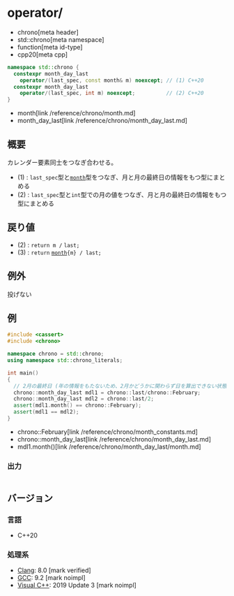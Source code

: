 # operator/
* chrono[meta header]
* std::chrono[meta namespace]
* function[meta id-type]
* cpp20[meta cpp]

```cpp
namespace std::chrono {
  constexpr month_day_last
    operator/(last_spec, const month& m) noexcept; // (1) C++20
  constexpr month_day_last
    operator/(last_spec, int m) noexcept;          // (2) C++20
}
```
* month[link /reference/chrono/month.md]
* month_day_last[link /reference/chrono/month_day_last.md]

## 概要
カレンダー要素同士をつなぎ合わせる。

- (1) : `last_spec`型と[`month`](/reference/chrono/month.md)型をつなぎ、月と月の最終日の情報をもつ型にまとめる
- (2) : `last_spec`型と`int`型での月の値をつなぎ、月と月の最終日の情報をもつ型にまとめる


## 戻り値
- (2) : `return m /` `last;`
- (3) : `return` [`month`](/reference/chrono/month.md)`{m} / last;`


## 例外
投げない


## 例
```cpp example
#include <cassert>
#include <chrono>

namespace chrono = std::chrono;
using namespace std::chrono_literals;

int main()
{
  // 2月の最終日 (年の情報をもたないため、2月かどうかに関わらず日を算出できない状態)
  chrono::month_day_last mdl1 = chrono::last/chrono::February;
  chrono::month_day_last mdl2 = chrono::last/2;
  assert(mdl1.month() == chrono::February);
  assert(mdl1 == mdl2);
}
```
* chrono::February[link /reference/chrono/month_constants.md]
* chrono::month_day_last[link /reference/chrono/month_day_last.md]
* mdl1.month()[link /reference/chrono/month_day_last/month.md]

### 出力
```
```

## バージョン
### 言語
- C++20

### 処理系
- [Clang](/implementation.md#clang): 8.0 [mark verified]
- [GCC](/implementation.md#gcc): 9.2 [mark noimpl]
- [Visual C++](/implementation.md#visual_cpp): 2019 Update 3 [mark noimpl]
